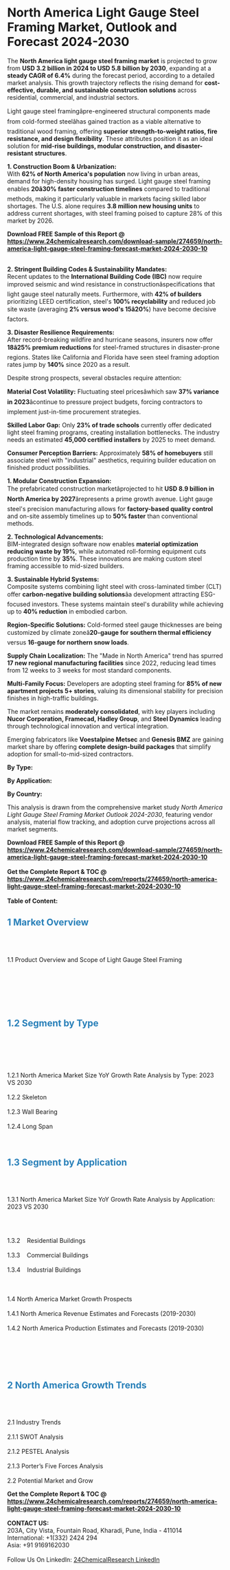 <h1>North America Light Gauge Steel Framing Market, Outlook and Forecast 2024-2030</h1><p>The <strong>North America light gauge steel framing market</strong> is projected to grow from <strong>USD 3.2 billion in 2024 to USD 5.8 billion by 2030</strong>, expanding at a <strong>steady CAGR of 6.4%</strong> during the forecast period, according to a detailed market analysis. This growth trajectory reflects the rising demand for <strong>cost-effective, durable, and sustainable construction solutions</strong> across residential, commercial, and industrial sectors.</p><p>Light gauge steel framingâpre-engineered structural components made from cold-formed steelâhas gained traction as a viable alternative to traditional wood framing, offering <strong>superior strength-to-weight ratios, fire resistance, and design flexibility</strong>. These attributes position it as an ideal solution for <strong>mid-rise buildings, modular construction, and disaster-resistant structures</strong>.</p><p><strong>1. Construction Boom &amp; Urbanization:</strong><br>
With <strong>62% of North America's population</strong> now living in urban areas, demand for high-density housing has surged. Light gauge steel framing enables <strong>20â30% faster construction timelines</strong> compared to traditional methods, making it particularly valuable in markets facing skilled labor shortages. The U.S. alone requires <strong>3.8 million new housing units</strong> to address current shortages, with steel framing poised to capture 28% of this market by 2026.</p><div><b>Download FREE Sample of this Report @ 
            <a href="https://www.24chemicalresearch.com/download-sample/274659/north-america-light-gauge-steel-framing-forecast-market-2024-2030-10">
            https://www.24chemicalresearch.com/download-sample/274659/north-america-light-gauge-steel-framing-forecast-market-2024-2030-10</a></b></div><br><p><strong>2. Stringent Building Codes &amp; Sustainability Mandates:</strong><br>
Recent updates to the <strong>International Building Code (IBC)</strong> now require improved seismic and wind resistance in constructionâspecifications that light gauge steel naturally meets. Furthermore, with <strong>42% of builders</strong> prioritizing LEED certification, steel's <strong>100% recyclability</strong> and reduced job site waste (averaging <strong>2% versus wood's 15â20%</strong>) have become decisive factors.</p><p><strong>3. Disaster Resilience Requirements:</strong><br>
After record-breaking wildfire and hurricane seasons, insurers now offer <strong>18â25% premium reductions</strong> for steel-framed structures in disaster-prone regions. States like California and Florida have seen steel framing adoption rates jump by <strong>140%</strong> since 2020 as a result.</p><p>Despite strong prospects, several obstacles require attention:</p><p><strong>Material Cost Volatility:</strong> Fluctuating steel pricesâwhich saw <strong>37% variance in 2023</strong>âcontinue to pressure project budgets, forcing contractors to implement just-in-time procurement strategies.</p><p><strong>Skilled Labor Gap:</strong> Only <strong>23% of trade schools</strong> currently offer dedicated light steel framing programs, creating installation bottlenecks. The industry needs an estimated <strong>45,000 certified installers</strong> by 2025 to meet demand.</p><p><strong>Consumer Perception Barriers:</strong> Approximately <strong>58% of homebuyers</strong> still associate steel with "industrial" aesthetics, requiring builder education on finished product possibilities.</p><p><strong>1. Modular Construction Expansion:</strong><br>
The prefabricated construction marketâprojected to hit <strong>USD 8.9 billion in North America by 2027</strong>ârepresents a prime growth avenue. Light gauge steel's precision manufacturing allows for <strong>factory-based quality control</strong> and on-site assembly timelines up to <strong>50% faster</strong> than conventional methods.</p><p><strong>2. Technological Advancements:</strong><br>
BIM-integrated design software now enables <strong>material optimization reducing waste by 19%</strong>, while automated roll-forming equipment cuts production time by <strong>35%</strong>. These innovations are making custom steel framing accessible to mid-sized builders.</p><p><strong>3. Sustainable Hybrid Systems:</strong><br>
Composite systems combining light steel with cross-laminated timber (CLT) offer <strong>carbon-negative building solutions</strong>âa development attracting ESG-focused investors. These systems maintain steel's durability while achieving up to <strong>40% reduction</strong> in embodied carbon.</p><p><strong>Region-Specific Solutions:</strong> Cold-formed steel gauge thicknesses are being customized by climate zoneâ<strong>20-gauge for southern thermal efficiency</strong> versus <strong>16-gauge for northern snow loads</strong>.</p><p><strong>Supply Chain Localization:</strong> The "Made in North America" trend has spurred <strong>17 new regional manufacturing facilities</strong> since 2022, reducing lead times from 12 weeks to 3 weeks for most standard components.</p><p><strong>Multi-Family Focus:</strong> Developers are adopting steel framing for <strong>85% of new apartment projects 5+ stories</strong>, valuing its dimensional stability for precision finishes in high-traffic buildings.</p><p>The market remains <strong>moderately consolidated</strong>, with key players including <strong>Nucor Corporation, Framecad, Hadley Group</strong>, and <strong>Steel Dynamics</strong> leading through technological innovation and vertical integration.</p><p>Emerging fabricators like <strong>Voestalpine Metsec</strong> and <strong>Genesis BMZ</strong> are gaining market share by offering <strong>complete design-build packages</strong> that simplify adoption for small-to-mid-sized contractors.</p><p><strong>By Type:</strong></p><p><strong>By Application:</strong></p><p><strong>By Country:</strong></p><p>This analysis is drawn from the comprehensive market study <em>North America Light Gauge Steel Framing Market Outlook 2024-2030</em>, featuring vendor analysis, material flow tracking, and adoption curve projections across all market segments.</p><div><b>Download FREE Sample of this Report @ 
            <a href="https://www.24chemicalresearch.com/download-sample/274659/north-america-light-gauge-steel-framing-forecast-market-2024-2030-10">
            https://www.24chemicalresearch.com/download-sample/274659/north-america-light-gauge-steel-framing-forecast-market-2024-2030-10</a></b></div><br><div><b>Get the Complete Report & TOC @ 
            <a href="https://www.24chemicalresearch.com/reports/274659/north-america-light-gauge-steel-framing-forecast-market-2024-2030-10">
            https://www.24chemicalresearch.com/reports/274659/north-america-light-gauge-steel-framing-forecast-market-2024-2030-10</a></b></div><br>
            <b>Table of Content:</b><p><h2><strong><span style="color:#2980b9">1 Market Overview&nbsp;&nbsp;</span></strong> &nbsp;</h2><br />
<br />
<p>1.1 Product Overview and Scope of Light Gauge Steel Framing&nbsp;&nbsp;</p><br />
<br />
<h2>&nbsp;<br /><br />
<span style="color:#2980b9"><strong>1.2 Segment by Type&nbsp;&nbsp;</strong></span> &nbsp;</h2><br />
<br />
<p><br /><br />
1.2.1 North America Market Size YoY Growth Rate Analysis by Type: 2023 VS 2030&nbsp;&nbsp; &nbsp;<br /><br />
1.2.2 Skeleton&nbsp;&nbsp; &nbsp;<br /><br />
1.2.3 Wall Bearing<br /><br />
1.2.4 Long Span<br /><br />
<br />
<h2><strong><span style="color:#2980b9">1.3 Segment by Application&nbsp;&nbsp; &nbsp;</span></strong></h2><br />
<br />
<p>1.3.1 North America Market Size YoY Growth Rate Analysis by Application: 2023 VS 2030&nbsp;&nbsp; &nbsp;</p><br />
<br />
<p>1.3.2&nbsp;&nbsp; &nbsp;Residential Buildings<br /><br />
1.3.3&nbsp;&nbsp; &nbsp;Commercial Buildings<br /><br />
1.3.4&nbsp;&nbsp; &nbsp;Industrial Buildings<br /><br />
&nbsp;&nbsp; &nbsp;<br /><br />
1.4 North America Market Growth Prospects&nbsp;&nbsp; &nbsp;<br /><br />
1.4.1 North America Revenue Estimates and Forecasts (2019-2030)&nbsp;&nbsp; &nbsp;<br /><br />
1.4.2 North America Production Estimates and Forecasts (2019-2030)<br /><br />
&nbsp;&nbsp; &nbsp;</p><br />
<br />
<h2><strong><span style="color:#2980b9">2 North America Growth Trends&nbsp;</span></strong>&nbsp; &nbsp;</h2><br />
<br />
<p>2.1 Industry Trends&nbsp;&nbsp; &nbsp;<br /><br />
2.1.1 SWOT Analysis&nbsp;&nbsp; &nbsp;<br /><br />
2.1.2 PESTEL Analysis&nbsp;&nbsp; &nbsp;<br /><br />
2.1.3 Porter&rsquo;s Five Forces Analysis&nbsp;&nbsp; &nbsp;<br /><br />
2.2 Potential Market and Grow</p><div><b>Get the Complete Report & TOC @ 
            <a href="https://www.24chemicalresearch.com/reports/274659/north-america-light-gauge-steel-framing-forecast-market-2024-2030-10">
            https://www.24chemicalresearch.com/reports/274659/north-america-light-gauge-steel-framing-forecast-market-2024-2030-10</a></b></div><br><b>CONTACT US:</b><br>
            203A, City Vista, Fountain Road, Kharadi, Pune, India - 411014<br>
            International: +1(332) 2424 294<br>
            Asia: +91 9169162030 <br><br>
            Follow Us On LinkedIn: <a href="https://www.linkedin.com/company/24chemicalresearch/">24ChemicalResearch LinkedIn</a>